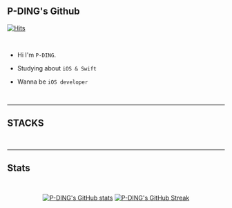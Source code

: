 ## P-DING's Github

[![Hits](https://hits.seeyoufarm.com/api/count/incr/badge.svg?url=https%3A%2F%2Fgithub.com%2FP-Ding%2Fhit-counter&count_bg=%23E9E9E9&title_bg=%23AAAAAA&icon=apple.svg&icon_color=%23FFFFFF&title=HiT&edge_flat=false)](https://hits.seeyoufarm.com)            


<br/>

- Hi I'm `P-DING`.

- Studying about `iOS & Swift`

-  Wanna be `iOS developer`

<br/>




---

## STACKS


<br/>

---

## Stats

<br/>

<div align=center>
  
[![P-DING's GitHub stats](https://github-readme-stats.vercel.app/api?username=P-DING&theme=gruvbox_light&card_width=280&align=left)](https://github.com/anuraghazra/github-readme-stats)
[![P-DING's GitHub Streak](https://streak-stats.demolab.com/?user=P-DING&theme=gruvbox-light&card_width=380&align=right)](https://git.io/streak-stats)

</div>
<br/><br/>

